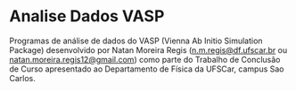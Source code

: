 # Analise Dados VASP
Programas de análise de dados do VASP (Vienna Ab Initio Simulation Package) desenvolvido por Natan Moreira Regis (n.m.regis@df.ufscar.br ou natan.moreira.regis12@gmail.com) como parte do Trabalho de Conclusão de Curso apresentado ao Departamento de Física da UFSCar, campus Sao Carlos.
